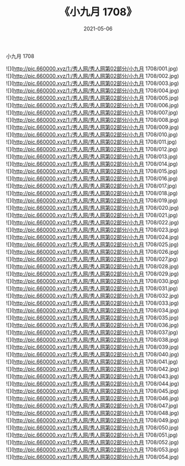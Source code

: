 ﻿---
layout: post
title:  《小九月 1708》
date:   2021-05-06
img: http://pic.660000.xyz/1:/秀人网/秀人网第02部分/小九月 1708/000.jpg
categories: [美女, 清纯, 唯美]
---

小九月 1708

  ![](http://pic.660000.xyz/1:/秀人网/秀人网第02部分/小九月 1708/001.jpg) <br> ![](http://pic.660000.xyz/1:/秀人网/秀人网第02部分/小九月 1708/002.jpg) <br> ![](http://pic.660000.xyz/1:/秀人网/秀人网第02部分/小九月 1708/003.jpg) <br> ![](http://pic.660000.xyz/1:/秀人网/秀人网第02部分/小九月 1708/004.jpg) <br> ![](http://pic.660000.xyz/1:/秀人网/秀人网第02部分/小九月 1708/005.jpg) <br> ![](http://pic.660000.xyz/1:/秀人网/秀人网第02部分/小九月 1708/006.jpg) <br> ![](http://pic.660000.xyz/1:/秀人网/秀人网第02部分/小九月 1708/007.jpg) <br> ![](http://pic.660000.xyz/1:/秀人网/秀人网第02部分/小九月 1708/008.jpg) <br> ![](http://pic.660000.xyz/1:/秀人网/秀人网第02部分/小九月 1708/009.jpg) <br> ![](http://pic.660000.xyz/1:/秀人网/秀人网第02部分/小九月 1708/010.jpg) <br> ![](http://pic.660000.xyz/1:/秀人网/秀人网第02部分/小九月 1708/011.jpg) <br> ![](http://pic.660000.xyz/1:/秀人网/秀人网第02部分/小九月 1708/012.jpg) <br> ![](http://pic.660000.xyz/1:/秀人网/秀人网第02部分/小九月 1708/013.jpg) <br> ![](http://pic.660000.xyz/1:/秀人网/秀人网第02部分/小九月 1708/014.jpg) <br> ![](http://pic.660000.xyz/1:/秀人网/秀人网第02部分/小九月 1708/015.jpg) <br> ![](http://pic.660000.xyz/1:/秀人网/秀人网第02部分/小九月 1708/016.jpg) <br> ![](http://pic.660000.xyz/1:/秀人网/秀人网第02部分/小九月 1708/017.jpg) <br> ![](http://pic.660000.xyz/1:/秀人网/秀人网第02部分/小九月 1708/018.jpg) <br> ![](http://pic.660000.xyz/1:/秀人网/秀人网第02部分/小九月 1708/019.jpg) <br> ![](http://pic.660000.xyz/1:/秀人网/秀人网第02部分/小九月 1708/020.jpg) <br> ![](http://pic.660000.xyz/1:/秀人网/秀人网第02部分/小九月 1708/021.jpg) <br> ![](http://pic.660000.xyz/1:/秀人网/秀人网第02部分/小九月 1708/022.jpg) <br> ![](http://pic.660000.xyz/1:/秀人网/秀人网第02部分/小九月 1708/023.jpg) <br> ![](http://pic.660000.xyz/1:/秀人网/秀人网第02部分/小九月 1708/024.jpg) <br> ![](http://pic.660000.xyz/1:/秀人网/秀人网第02部分/小九月 1708/025.jpg) <br> ![](http://pic.660000.xyz/1:/秀人网/秀人网第02部分/小九月 1708/026.jpg) <br> ![](http://pic.660000.xyz/1:/秀人网/秀人网第02部分/小九月 1708/027.jpg) <br> ![](http://pic.660000.xyz/1:/秀人网/秀人网第02部分/小九月 1708/028.jpg) <br> ![](http://pic.660000.xyz/1:/秀人网/秀人网第02部分/小九月 1708/029.jpg) <br> ![](http://pic.660000.xyz/1:/秀人网/秀人网第02部分/小九月 1708/030.jpg) <br> ![](http://pic.660000.xyz/1:/秀人网/秀人网第02部分/小九月 1708/031.jpg) <br> ![](http://pic.660000.xyz/1:/秀人网/秀人网第02部分/小九月 1708/032.jpg) <br> ![](http://pic.660000.xyz/1:/秀人网/秀人网第02部分/小九月 1708/033.jpg) <br> ![](http://pic.660000.xyz/1:/秀人网/秀人网第02部分/小九月 1708/034.jpg) <br> ![](http://pic.660000.xyz/1:/秀人网/秀人网第02部分/小九月 1708/035.jpg) <br> ![](http://pic.660000.xyz/1:/秀人网/秀人网第02部分/小九月 1708/036.jpg) <br> ![](http://pic.660000.xyz/1:/秀人网/秀人网第02部分/小九月 1708/037.jpg) <br> ![](http://pic.660000.xyz/1:/秀人网/秀人网第02部分/小九月 1708/038.jpg) <br> ![](http://pic.660000.xyz/1:/秀人网/秀人网第02部分/小九月 1708/039.jpg) <br> ![](http://pic.660000.xyz/1:/秀人网/秀人网第02部分/小九月 1708/040.jpg) <br> ![](http://pic.660000.xyz/1:/秀人网/秀人网第02部分/小九月 1708/041.jpg) <br> ![](http://pic.660000.xyz/1:/秀人网/秀人网第02部分/小九月 1708/042.jpg) <br> ![](http://pic.660000.xyz/1:/秀人网/秀人网第02部分/小九月 1708/043.jpg) <br> ![](http://pic.660000.xyz/1:/秀人网/秀人网第02部分/小九月 1708/044.jpg) <br> ![](http://pic.660000.xyz/1:/秀人网/秀人网第02部分/小九月 1708/045.jpg) <br> ![](http://pic.660000.xyz/1:/秀人网/秀人网第02部分/小九月 1708/046.jpg) <br> ![](http://pic.660000.xyz/1:/秀人网/秀人网第02部分/小九月 1708/047.jpg) <br> ![](http://pic.660000.xyz/1:/秀人网/秀人网第02部分/小九月 1708/048.jpg) <br> ![](http://pic.660000.xyz/1:/秀人网/秀人网第02部分/小九月 1708/049.jpg) <br> ![](http://pic.660000.xyz/1:/秀人网/秀人网第02部分/小九月 1708/050.jpg) <br> ![](http://pic.660000.xyz/1:/秀人网/秀人网第02部分/小九月 1708/051.jpg) <br> ![](http://pic.660000.xyz/1:/秀人网/秀人网第02部分/小九月 1708/052.jpg) <br> ![](http://pic.660000.xyz/1:/秀人网/秀人网第02部分/小九月 1708/053.jpg) <br> ![](http://pic.660000.xyz/1:/秀人网/秀人网第02部分/小九月 1708/054.jpg) <br>